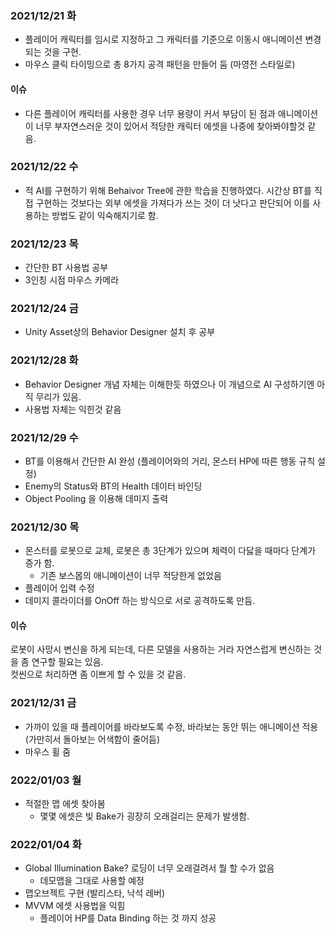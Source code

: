 ### 2021/12/21 화
- 플레이어 캐릭터를 임시로 지정하고 그 캐릭터를 기준으로 이동시 애니메이션 변경되는 것을 구현.
- 마우스 클릭 타이밍으로 총 8가지 공격 패턴을 만들어 둠 (마영전 스타일로)
#### 이슈
- 다른 플레이어 캐릭터를 사용한 경우 너무 용량이 커서 부담이 된 점과 애니메이션이 너무 부자연스러운 것이 있어서 적당한 캐릭터 에셋을 나중에 찾아봐야할것 같음.

### 2021/12/22 수
- 적 AI를 구현하기 위해 Behaivor Tree에 관한 학습을 진행하였다. 시간상 BT를 직접 구현하는 것보다는 외부 에셋을 가져다가 쓰는 것이 더 낫다고 판단되어 이를 사용하는 방법도 같이 익숙해지기로 함.

### 2021/12/23 목
- 간단한 BT 사용법 공부
- 3인칭 시점 마우스 카메라

### 2021/12/24 금
- Unity Asset상의 Behavior Designer 설치 후 공부

### 2021/12/28 화
- Behavior Designer 개념 자체는 이해한듯 하였으나 이 개념으로 AI 구성하기엔 아직 무리가 있음.
- 사용법 자체는 익힌것 같음

### 2021/12/29 수
- BT를 이용해서 간단한 AI 완성 (플레이어와의 거리, 몬스터 HP에 따른 행동 규칙 설정)
- Enemy의 Status와 BT의 Health 데이터 바인딩
- Object Pooling 을 이용해 데미지 출력

### 2021/12/30 목
- 몬스터를 로봇으로 교체, 로봇은 총 3단계가 있으며 체력이 다닳을 때마다 단계가 증가 함.
	+ 기존 보스몹의 애니메이션이 너무 적당한게 없었음
- 플레이어 입력 수정
- 데미지 콜라이더를 OnOff 하는 방식으로 서로 공격하도록 만듬.
#### 이슈
로봇이 사망시 변신을 하게 되는데, 다른 모델을 사용하는 거라 자연스럽게 변신하는 것을 좀 연구할 필요는 있음.  
컷씬으로 처리하면 좀 이쁘게 할 수 있을 것 같음.

### 2021/12/31 금
- 가까이 있을 때 플레이어를 바라보도록 수정, 바라보는 동안 뛰는 애니메이션 적용(가만히서 돌아보는 어색함이 줄어듬)
- 마우스 휠 줌

### 2022/01/03 월
- 적절한 맵 에셋 찾아봄
	+ 몇몇 에셋은 빛 Bake가 굉장히 오래걸리는 문제가 발생함.

### 2022/01/04 화
- Global Illumination Bake? 로딩이 너무 오래걸려서 뭘 할 수가 없음
	+ 데모맵을 그대로 사용할 예정
- 맵오브젝트 구현 (발리스타, 낙석 레버)
- MVVM 에셋 사용법을 익힘
	+ 플레이어 HP를 Data Binding 하는 것 까지 성공
